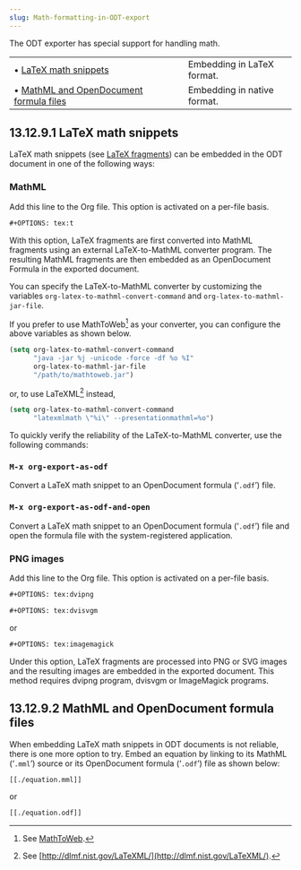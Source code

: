 ```yaml
---
slug: Math-formatting-in-ODT-export
---
```


The ODT exporter has special support for handling math.

|                                                                                            |    |                             |
| :----------------------------------------------------------------------------------------- | -- | :-------------------------- |
| • [LaTeX math snippets](/docs/org/LaTeX-math-snippets)                                     |    | Embedding in LaTeX format.  |
| • [MathML and OpenDocument formula files](/docs/org/MathML-and-OpenDocument-formula-files) |    | Embedding in native format. |
## 13.12.9.1 LaTeX math snippets

LaTeX math snippets (see [LaTeX fragments](/docs/org/LaTeX-fragments)) can be embedded in the ODT document in one of the following ways:

### MathML

Add this line to the Org file. This option is activated on a per-file basis.

```lisp
#+OPTIONS: tex:t
```

With this option, LaTeX fragments are first converted into MathML fragments using an external LaTeX-to-MathML converter program. The resulting MathML fragments are then embedded as an OpenDocument Formula in the exported document.

You can specify the LaTeX-to-MathML converter by customizing the variables `org-latex-to-mathml-convert-command` and `org-latex-to-mathml-jar-file`.

If you prefer to use MathToWeb[^1] as your converter, you can configure the above variables as shown below.

```lisp
(setq org-latex-to-mathml-convert-command
      "java -jar %j -unicode -force -df %o %I"
      org-latex-to-mathml-jar-file
      "/path/to/mathtoweb.jar")
```

or, to use LaTeX​ML[^2] instead,

```lisp
(setq org-latex-to-mathml-convert-command
      "latexmlmath \"%i\" --presentationmathml=%o")
```

To quickly verify the reliability of the LaTeX-to-MathML converter, use the following commands:

### `M-x org-export-as-odf`

Convert a LaTeX math snippet to an OpenDocument formula (‘`.odf`’) file.

### `M-x org-export-as-odf-and-open`

Convert a LaTeX math snippet to an OpenDocument formula (‘`.odf`’) file and open the formula file with the system-registered application.

### PNG images

Add this line to the Org file. This option is activated on a per-file basis.

```lisp
#+OPTIONS: tex:dvipng
```

```lisp
#+OPTIONS: tex:dvisvgm
```

or

```lisp
#+OPTIONS: tex:imagemagick
```

Under this option, LaTeX fragments are processed into PNG or SVG images and the resulting images are embedded in the exported document. This method requires dvipng program, dvisvgm or ImageMagick programs.

[^1]: See [MathToWeb](http://www.mathtoweb.com/cgi-bin/mathtoweb_home.pl).

[^2]: See [http://dlmf.nist.gov/LaTeXML/](http://dlmf.nist.gov/LaTeXML/).
## 13.12.9.2 MathML and OpenDocument formula files

When embedding LaTeX math snippets in ODT documents is not reliable, there is one more option to try. Embed an equation by linking to its MathML (‘`.mml`’) source or its OpenDocument formula (‘`.odf`’) file as shown below:

```lisp
[[./equation.mml]]
```

or

```lisp
[[./equation.odf]]
```
